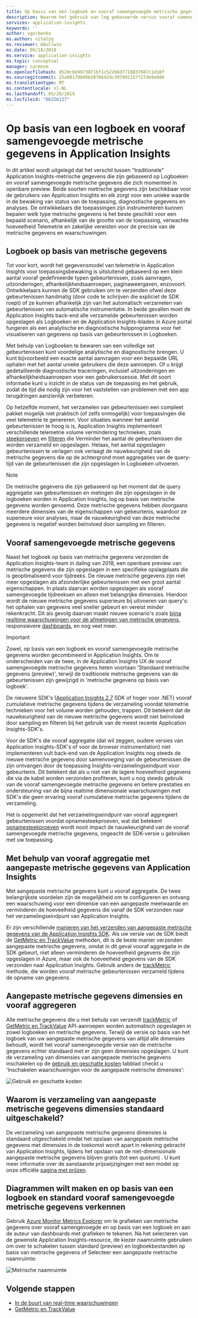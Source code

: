 ```yaml
---
title: Op basis van een logboek en vooraf samengevoegde metrische gegevens in Azure Application Insights | Microsoft Docs
description: Waarom het gebruik van log gebaseerde versus vooraf samengevoegde metrische gegevens in Azure Application Insights
services: application-insights
keywords: ''
author: vgorbenko
ms.author: vitalyg
ms.reviewer: mbullwin
ms.date: 09/18/2018
ms.service: application-insights
ms.topic: conceptual
manager: carmonm
ms.openlocfilehash: 9520cbb9973071bf1c52266d7718837607c1d10f
ms.sourcegitcommit: 25a60179840b30706429c397991157f27de9e886
ms.translationtype: MT
ms.contentlocale: nl-NL
ms.lasthandoff: 05/28/2019
ms.locfileid: "66256137"
---
```

# <a name="log-based-and-pre-aggregated-metrics-in-application-insights"></a>Op basis van een logboek en vooraf samengevoegde metrische gegevens in Application Insights

In dit artikel wordt uitgelegd dat het verschil tussen "traditionele" Application Insights-metrische gegevens die zijn gebaseerd op Logboeken en vooraf samengevoegde metrische gegevens die zich momenteel in openbare preview. Beide soorten metrische gegevens zijn beschikbaar voor de gebruikers van Application Insights en elk zorgt voor een unieke waarde in de bewaking van status van de toepassing, diagnostische gegevens en analyses. De ontwikkelaars die toepassingen zijn instrumenteren kunnen bepalen welk type metrische gegevens is het beste geschikt voor een bepaald scenario, afhankelijk van de grootte van de toepassing, verwachte hoeveelheid Telemetrie en zakelijke vereisten voor de precisie van de metrische gegevens en waarschuwingen.

## <a name="log-based-metrics"></a>Logboek op basis van metrische gegevens

Tot voor kort, wordt het gegevensmodel van telemetrie in Application Insights voor toepassingsbewaking is uitsluitend gebaseerd op een klein aantal vooraf gedefinieerde typen gebeurtenissen, zoals aanvragen, uitzonderingen, afhankelijkheidsaanroepen, paginaweergaven, enzovoort. Ontwikkelaars kunnen de SDK gebruiken om te verzenden ofwel deze gebeurtenissen handmatig (door code te schrijven die expliciet de SDK roept) of ze kunnen afhankelijk zijn van het automatisch verzamelen van gebeurtenissen van automatische instrumentatie. In beide gevallen moet de Application Insights back-end alle verzamelde gebeurtenissen worden opgeslagen als Logboeken en de Application Insights-blades in Azure portal fungeren als een analytische en diagnostische hulpprogramma voor het visualiseren van gegevens op basis van gebeurtenissen in Logboeken.

Met behulp van Logboeken te bewaren van een volledige set gebeurtenissen kunt voordelige analytische en diagnostische brengen. U kunt bijvoorbeeld een exacte aantal aanvragen voor een bepaalde URL ophalen met het aantal unieke gebruikers die deze aanroepen. Of u krijgt gedetailleerde diagnostische traceringen, inclusief uitzonderingen en afhankelijkheidsaanroepen voor een gebruikerssessie. Met dit soort informatie kunt u inzicht in de status van de toepassing en het gebruik, zodat de tijd die nodig zijn voor het vaststellen van problemen met een app terugdringen aanzienlijk verbeteren. 

Op hetzelfde moment, het verzamelen van gebeurtenissen een compleet pakket mogelijk niet praktisch (of zelfs onmogelijk) voor toepassingen die veel telemetrie te genereren. Voor situaties wanneer het aantal gebeurtenissen te hoog is is, Application Insights implementeert verschillende telemetrie volume vermindering technieken, zoals [steekproeven](https://docs.microsoft.com/azure/application-insights/app-insights-sampling) en [filteren](https://docs.microsoft.com/azure/application-insights/app-insights-api-filtering-sampling) die Verminder het aantal de gebeurtenissen die worden verzameld en opgeslagen. Helaas, het aantal opgeslagen gebeurtenissen te verlagen ook verlaagt de nauwkeurigheid van de metrische gegevens die op de achtergrond moet aggregaties van de query-tijd van de gebeurtenissen die zijn opgeslagen in Logboeken uitvoeren.

> [!NOTE]
> De metrische gegevens die zijn gebaseerd op het moment dat de query aggregatie van gebeurtenissen en metingen die zijn opgeslagen in de logboeken worden in Application Insights, log op basis van metrische gegevens worden genoemd. Deze metrische gegevens hebben doorgaans meerdere dimensies van de eigenschappen van gebeurtenis, waardoor ze superieure voor analyses, maar de nauwkeurigheid van deze metrische gegevens is negatief worden beïnvloed door sampling en filteren.

## <a name="pre-aggregated-metrics"></a>Vooraf samengevoegde metrische gegevens

Naast het logboek op basis van metrische gegevens verzonden de Application Insights-team in daling van 2018, een openbare preview van metrische gegevens die zijn opgeslagen in een specifieke opslagplaats die is geoptimaliseerd voor tijdreeks. De nieuwe metrische gegevens zijn niet meer opgeslagen als afzonderlijke gebeurtenissen met een groot aantal eigenschappen. In plaats daarvan worden opgeslagen als vooraf samengevoegde tijdreeksen en alleen met belangrijke dimensies. Hierdoor wordt de nieuwe metrische gegevens superieure bij uitvoeren van query's: het ophalen van gegevens veel sneller gebeurt en vereist minder rekenkracht. Dit als gevolg daarvan maakt nieuwe scenario's zoals [bijna realtime waarschuwingen voor de afmetingen van metrische gegevens](https://docs.microsoft.com/azure/monitoring-and-diagnostics/monitoring-near-real-time-metric-alerts), responsievere [dashboards](https://docs.microsoft.com/azure/azure-monitor/app/overview-dashboard), en nog veel meer.

> [!IMPORTANT]
> Zowel, op basis van een logboek en vooraf samengevoegde metrische gegevens worden gecombineerd in Application Insights. Om te onderscheiden van de twee, in de Application Insights UX de vooraf samengevoegde metrische gegevens heten voortaan 'Standaard metrische gegevens (preview)', terwijl de traditionele metrische gegevens van de gebeurtenissen zijn gewijzigd in 'metrische gegevens op basis van logboek'.

De nieuwere SDK's ([Application Insights 2.7](https://www.nuget.org/packages/Microsoft.ApplicationInsights/2.7.2) SDK of hoger voor .NET) vooraf cumulatieve metrische gegevens tijdens de verzameling voordat telemetrie technieken voor het volume worden gehouden, trappen. Dit betekent dat de nauwkeurigheid van de nieuwe metrische gegevens wordt niet beïnvloed door sampling en filteren bij het gebruik van de meest recente Application Insights-SDK's.

Voor de SDK's die vooraf aggregatie (dat wil zeggen, oudere versies van Application Insights-SDK's of voor de browser instrumentation) niet implementeren vult back-end van de Application Insights nog steeds de nieuwe metrische gegevens door samenvoeging van de gebeurtenissen die zijn ontvangen door de toepassing Insights-verzamelingseindpunt voor gebeurtenis. Dit betekent dat als u niet van de lagere hoeveelheid gegevens die via de kabel worden verzonden profiteren, kunt u nog steeds gebruik van de vooraf samengevoegde metrische gegevens en betere prestaties en ondersteuning van de bijna realtime dimensionale waarschuwingen met SDK's die geen ervaring vooraf cumulatieve metrische gegevens tijdens de verzameling.

Het is opgemerkt dat het verzamelingseindpunt van vooraf aggregeert gebeurtenissen voordat opnamesteekproeven, wat dat betekent [opnamesteekproeven](https://docs.microsoft.com/azure/application-insights/app-insights-sampling) wordt nooit impact de nauwkeurigheid van de vooraf samengevoegde metrische gegevens, ongeacht de SDK-versie u gebruiken met uw toepassing.  

## <a name="using-pre-aggregation-with-application-insights-custom-metrics"></a>Met behulp van vooraf aggregatie met aangepaste metrische gegevens van Application Insights

Met aangepaste metrische gegevens kunt u vooraf aggregatie. De twee belangrijkste voordelen zijn de mogelijkheid om te configureren en ontvang een waarschuwing voor een dimensie van een aangepaste meetwaarde en verminderen de hoeveelheid gegevens die vanaf de SDK verzonden naar het verzamelingseindpunt van Application Insights.

Er zijn verschillende [manieren van het verzenden van aangepaste metrische gegevens van de Application Insights SDK](https://docs.microsoft.com/azure/application-insights/app-insights-api-custom-events-metrics). Als uw versie van de SDK biedt de [GetMetric en TrackValue](https://docs.microsoft.com/azure/application-insights/app-insights-api-custom-events-metrics#getmetric) methoden, dit is de beste manier verzenden aangepaste metrische gegevens, omdat in dit geval vooraf aggregatie in de SDK gebeurt, niet alleen verminderen de hoeveelheid gegevens die zijn opgeslagen in Azure, maar ook de hoeveelheid gegevens van de SDK verzonden naar Application Insights. Gebruik anders de [trackMetric](https://docs.microsoft.com/azure/application-insights/app-insights-api-custom-events-metrics#trackmetric) methode, die worden vooraf metrische gebeurtenissen verzameld tijdens de opname van gegevens.

## <a name="custom-metrics-dimensions-and-pre-aggregation"></a>Aangepaste metrische gegevens dimensies en vooraf aggregeren

Alle metrische gegevens die u met behulp van verzendt [trackMetric](https://docs.microsoft.com/azure/application-insights/app-insights-api-custom-events-metrics#trackmetric) of [GetMetric en TrackValue](https://docs.microsoft.com/azure/application-insights/app-insights-api-custom-events-metrics#getmetric) API-aanroepen worden automatisch opgeslagen in zowel logboeken en metrische gegevens. Terwijl de versie op basis van het logboek van uw aangepaste metrische gegevens van altijd alle dimensies behoudt, wordt het vooraf samengevoegde versie van de metrische gegevens echter standaard met er zijn geen dimensies opgeslagen. U kunt de verzameling van dimensies van aangepaste metrische gegevens inschakelen op de [gebruik en geschatte kosten](https://docs.microsoft.com/azure/application-insights/app-insights-pricing) tabblad checkt u 'Inschakelen waarschuwingen voor de aangepaste metrische dimensies': 

![Gebruik en geschatte kosten](./media/pre-aggregated-metrics-log-metrics/001-cost.png)

## <a name="why-is-collection-of-custom-metrics-dimensions-turned-off-by-default"></a>Waarom is verzameling van aangepaste metrische gegevens dimensies standaard uitgeschakeld?

De verzameling van aangepaste metrische gegevens dimensies is standaard uitgeschakeld omdat het opslaan van aangepaste metrische gegevens met dimensies in de toekomst wordt apart in rekening gebracht van Application Insights, tijdens het opslaan van de niet-dimensionale aangepaste metrische gegevens blijven gratis (tot een quotum) . U kunt meer informatie over de aanstaande prijswijzigingen met een model op onze officiële [pagina met prijzen](https://azure.microsoft.com/pricing/details/monitor/).

## <a name="creating-charts-and-exploring-log-based-and-standard-pre-aggregated-metrics"></a>Diagrammen wilt maken en op basis van een logboek en standard vooraf samengevoegde metrische gegevens verkennen

Gebruik [Azure Monitor Metrics Explorer](../platform/metrics-getting-started.md) om te grafieken van metrische gegevens over vooraf samengevoegde en op basis van een logboek en aan de auteur van dashboards met grafieken te tekenen. Na het selecteren van de gewenste Application Insights-resource, de kiezer naamruimte gebruiken om over te schakelen tussen standard (preview) en logboekbestanden op basis van metrische gegevens of Selecteer een aangepaste metrische naamruimte:

![Metrische naamruimte](./media/pre-aggregated-metrics-log-metrics/002-metric-namespace.png)

## <a name="next-steps"></a>Volgende stappen

* [In de buurt van real-time waarschuwingen](https://docs.microsoft.com/azure/monitoring-and-diagnostics/monitoring-near-real-time-metric-alerts)
* [GetMetric en TrackValue](https://docs.microsoft.com/azure/application-insights/app-insights-api-custom-events-metrics#getmetric)
